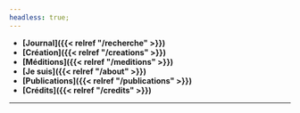 ```yaml
---
headless: true;
---
```



<!--- **[Projets]({{< relref "/projects" >}})**-->
<!--- **[Créations]({{< relref "/creations" >}})*

- **[Blog]({{< relref "/blog" >}})***-->

- **[Journal]({{< relref "/recherche" >}})**
- **[Création]({{< relref "/creations" >}})**
- **[Méditions]({{< relref "/meditions" >}})**
- **[Je suis]({{< relref "/about" >}})**
- **[Publications]({{< relref "/publications" >}})**
- **[Crédits]({{< relref "/credits" >}})**
---